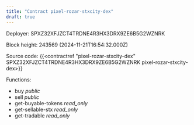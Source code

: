 ```yaml
---
title: "Contract pixel-rozar-stxcity-dex"
draft: true
---
```

Deployer: SPXZ32XFJZCT4TRDNE4R3HX3DRX9ZE6B5G2WZNRK


 



Block height: 243569 (2024-11-21T16:54:32.000Z)

Source code: {{<contractref "pixel-rozar-stxcity-dex" SPXZ32XFJZCT4TRDNE4R3HX3DRX9ZE6B5G2WZNRK pixel-rozar-stxcity-dex>}}

Functions:

* buy _public_
* sell _public_
* get-buyable-tokens _read_only_
* get-sellable-stx _read_only_
* get-tradable _read_only_
